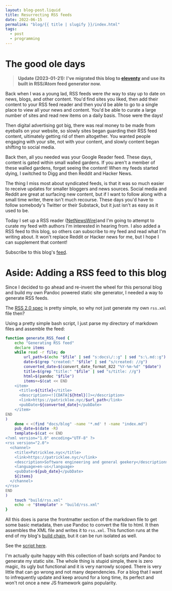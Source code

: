 ```yaml
---
layout: blog-post.liquid
title: Resurrecting RSS feeds
date: 2022-06-15
permalink: "blog/{{ title | slugify }}/index.html"
tags:
  - post
  - programming
---
```


# The good ole days

> **Update (2023-01-21): I've migrated this blog to [eleventy](https://www.11ty.dev/) and use its built in RSS/Atom feed generator now.**

Back when I was a young lad, RSS feeds were _the_ way to stay up to date on news, blogs, and other content. You'd find sites you liked, then add their content to your RSS feed reader and then you'd be able to go to a single place to view all your news and content. You'd be able to curate a large number of sites and read new items on a daily basis. Those were the days!

Then digital advertising got big, there was real money to be made from eyeballs on your website, so slowly sites began guarding their RSS feed content, ultimately getting rid of them altogether. You wanted people engaging with your site, not with your content, and slowly content began shifting to social media.

Back then, all you needed was your Google Reader feed. These days, content is gated within small walled gardens. If you aren't a member of these walled gardens, forget seeing the content! When my feeds started dying, I switched to Digg and then Reddit and Hacker News.

The thing I miss most about syndicated feeds, is that it was so much easier to receive updates for smaller bloggers and news sources. Social media and Reddit are great at surfacing new content, but if I want to follow along with a small time writer, there isn't much recourse. These days you'd have to follow somebody's Twitter or their Substack, but it just isn't as easy as it used to be.

Today I set up a RSS reader ([NetNewsWire](https://netnewswire.com/))and I'm going to attempt to curate my feed with authors I'm interested in hearing from. I also added a RSS feed to this blog, so others can subscribe to my feed and read what I'm writing about. It won't replace Reddit or Hacker news for me, but I hope I can supplement that content!

Subscribe to this blog's [feed](https://patricklee.nyc/rss.xml).

# Aside: Adding a RSS feed to this blog

Since I decided to go ahead and re-invent the wheel for this personal blog and build my own Pandoc powered static site generator, I needed a way to generate RSS feeds.

The [RSS 2.0 spec](https://cyber.harvard.edu/rss/rss.html) is pretty simple, so why not just generate my own `rss.xml` file then?

Using a pretty simple bash script, I just parse my directory of markdown files and assemble the feed:

```bash
function generate_RSS_feed {
    echo "Generating RSS feed"
    declare items
    while read -r file; do
        url_path=$(echo "$file" | sed "s:docs\/::g" | sed "s:\.md::g")
        date=$(grep "created:" "$file" | sed "s/created: //g")
        converted_date=$(convert_date_format_822 "%Y-%m-%d" "$date")
        title=$(grep "title:" "$file" | sed "s/title: //g")
        html=$(pandoc "$file")
        items+=$(cat << END
    <item>
      <title>${title}</title>
      <description><![CDATA[${html}]]></description>
      <link>https://patricklee.nyc/$url_path</link>
      <pubDate>${converted_date}</pubDate>
    </item>
END
)
    done < <(find "docs/blog" -name '*.md' ! -name "index.md")
    pub_date=$(date -R)
    template=$(cat << END
<?xml version="1.0" encoding="UTF-8" ?>
<rss version="2.0">
  <channel>
    <title>Patricklee.nyc</title>
    <link>https://patricklee.nyc/</link>
    <description>Software engineering and general geekery</description>
    <language>en-us</language>
    <pubDate>${pub_date}</pubDate>
    ${items}
  </channel>
</rss>
END
)
    touch "build/rss.xml"
    echo -e "$template" > "build/rss.xml"
}
```

All this does is parse the frontmatter section of the markdown file to get some basic metadata, then use Pandoc to convert the file to html. It then assembles the XML file and writes it to `rss.xml`. This function runs at the end of my blog's [build chain](https://github.com/patleeman/patricklee.nyc/blob/master/build.sh), but it can be run isolated as well.

See the [script here](https://github.com/patleeman/patricklee.nyc/blob/master/build_scripts/rss.sh).

I'm actually quite happy with this collection of bash scripts and Pandoc to generate my static site. The whole thing is stupid simple, there is zero magic, its ugly but functional and it is very narrowly scoped. There is very little that can go wrong and not many dependencies. For a blog that I want to infrequently update and keep around for a long time, its perfect and won't rot once a new JS framework gains popularity.
